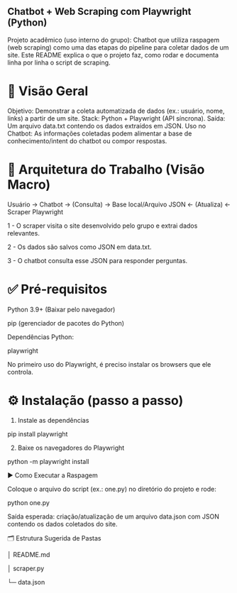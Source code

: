 ## Chatbot + Web Scraping com Playwright (Python)

Projeto acadêmico (uso interno do grupo): Chatbot que utiliza raspagem (web scraping) como uma das etapas do pipeline para coletar dados de um site. Este README explica o que o projeto faz, como rodar e documenta linha por linha o script de scraping.

# 🔎 Visão Geral

Objetivo: Demonstrar a coleta automatizada de dados (ex.: usuário, nome, links) a partir de um site.
Stack: Python + Playwright (API síncrona).
Saída: Um arquivo data.txt contendo os dados extraídos em JSON.
Uso no Chatbot: As informações coletadas podem alimentar a base de conhecimento/intent do chatbot ou compor respostas.

# 🧩 Arquitetura do Trabalho (Visão Macro)
Usuário → Chatbot → (Consulta) → Base local/Arquivo JSON ← (Atualiza) ← Scraper Playwright

1 - O scraper visita o site desenvolvido pelo grupo e extrai dados relevantes.

2 - Os dados são salvos como JSON em data.txt.

3 - O chatbot consulta esse JSON para responder perguntas.

# ✅ Pré‑requisitos

Python 3.9+ (Baixar pelo navegador)

pip (gerenciador de pacotes do Python)

Dependências Python:

 playwright

No primeiro uso do Playwright, é preciso instalar os browsers que ele controla.

# ⚙️ Instalação (passo a passo)

1) Instale as dependências

pip install playwright

2) Baixe os navegadores do Playwright
 
python -m playwright install

▶️ Como Executar a Raspagem

Coloque o arquivo do script (ex.: one.py) no diretório do projeto e rode:

python one.py

Saída esperada: criação/atualização de um arquivo data.json com JSON contendo os dados coletados do site.

🗂️ Estrutura Sugerida de Pastas

│  README.md

│  scraper.py         

└─ data.json
